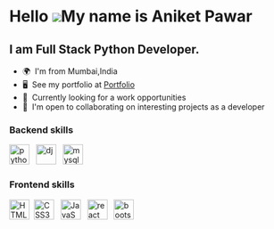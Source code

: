 Hello ![](https://user-images.githubusercontent.com/18350557/176309783-0785949b-9127-417c-8b55-ab5a4333674e.gif)My name is Aniket Pawar
========================================================================================================================================

I am Full Stack Python Developer.
--------------------------

*   🌍  I'm from Mumbai,India
*   🖥️  See my portfolio at <a target="_blank" rel="noreferrer" href='#'>Portfolio</a>
*   🧠  Currently looking for a work opportunities
*   🤝  I'm open to collaborating on interesting projects as a developer


### Backend skills

<p align="left">
<img src="https://github.com/aniketttt07/anikettttt07_DisplayProfile/assets/124354517/3c7149d8-cdf8-45da-81bf-2221566552de" width="36" height="36" alt="python" /> &nbsp;
<img src="https://github.com/aniketttt07/anikettttt07_DisplayProfile/assets/124354517/f2a03efe-d489-4580-81bf-8bf0eba60fda" width="36" height="36" alt="dj" /> &nbsp;
<img src="https://github.com/aniketttt07/anikettttt07_DisplayProfile/assets/124354517/96fd9c9c-4641-4c5e-9eef-701fd83a5dcc" width="36" height="36" alt="mysql" /> &nbsp;


### Frontend skills
<p align="left">
<img src="https://raw.githubusercontent.com/danielcranney/readme-generator/main/public/icons/skills/html5-colored.svg" width="36" height="36" alt="HTML5" />&nbsp;
<img src="https://raw.githubusercontent.com/danielcranney/readme-generator/main/public/icons/skills/css3-colored.svg" width="36" height="36" alt="CSS3" /> &nbsp;
<img src="https://raw.githubusercontent.com/danielcranney/readme-generator/main/public/icons/skills/javascript-colored.svg" width="36" height="36" alt="JavaScript" /> &nbsp;
<img src="https://github.com/aniketttt07/anikettttt07_DisplayProfile/assets/124354517/95bc0d30-c91f-4b68-a8ce-ff6e381ba8bf" width="36" height="36" alt="react" /> &nbsp;
<img src="https://github.com/aniketttt07/anikettttt07_DisplayProfile/assets/124354517/f108c697-86ec-4e54-b9f1-19775a278353" width="36" height="36" alt="bootstrap" /> &nbsp;
